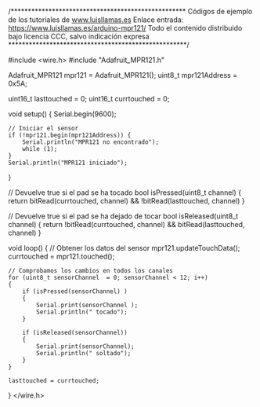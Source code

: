 /***************************************************
Códigos de ejemplo de los tutoriales de www.luisllamas.es
Enlace entrada: https://www.luisllamas.es/arduino-mpr121/
Todo el contenido distribuido bajo licencia CCC, salvo indicación expresa
****************************************************/

#include <wire.h>
#include "Adafruit_MPR121.h"

Adafruit_MPR121 mpr121 = Adafruit_MPR121();
uint8_t mpr121Address = 0x5A;

uint16_t lasttouched = 0;
uint16_t currtouched = 0;

void setup() {
	Serial.begin(9600);

	// Iniciar el sensor
	if (!mpr121.begin(mpr121Address)) {
		Serial.println("MPR121 no encontrado");
		while (1);
	}
	Serial.println("MPR121 iniciado");
}

// Devuelve true si el pad se ha tocado
bool isPressed(uint8_t channel)
{
	return bitRead(currtouched, channel) && !bitRead(lasttouched, channel)
}

// Devuelve true si el pad se ha dejado de tocar
bool isReleased(uint8_t channel)
{
	return !bitRead(currtouched, channel) && bitRead(lasttouched, channel)
}

void loop()
{
	// Obtener los datos del sensor
	mpr121.updateTouchData();
	currtouched = mpr121.touched();

	// Comprobamos los cambios en todos los canales
	for (uint8_t sensorChannel  = 0; sensorChannel < 12; i++) 
	{
		if (isPressed(sensorChannel) ) 
		{
			Serial.print(sensorChannel ); 
			Serial.println(" tocado");
		}

		if (isReleased(sensorChannel))
		{
			Serial.print(sensorChannel); 
			Serial.println(" soltado");
		}
	}

	lasttouched = currtouched;
}
</wire.h>